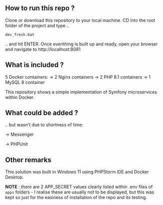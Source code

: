 ## How to run this repo ?
Clone or download this repository to your local machine. CD into the root folder of the project and type ..
```
dev_fresh.bat
```
.. and hit ENTER.
Once everithing is built up and ready, open your browser and navigate to http://localhost:8081

## What is included ?
5 Docker containers:
-> 2 Nginx containers
-> 2 PHP 8.1 containers
-> 1 MySQL 8 container

This repository shows a simple implementation of Symfony microservices within Docker.

## What could be added ?
.. but wasn't due to shortness of time:

  -> Messenger
  
  -> PHPUnit

## Other remarks
This solution was built in Windows 11 using PHPStorm IDE and Docker Desktop.

**NOTE** : there are 2 APP_SECRET values clearly listed within .env files of `apps` folders - I realise these are usually not to be displayed, but this was kept so just for the easiness of installation of the repo and its testing.
